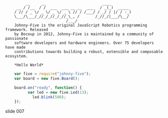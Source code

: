              __     __                         ____
         __ / /__  / /  ___  ___ __ __  ____  / _(_)  _____
        / // / _ \/ _ \/ _ \/ _ \ // / /___/ / _/ / |/ / -_)
        \___/\___/_//_/_//_/_//_\_, /       /_//_/|___/\__/
                               /___/
        Johnny-Five is the original JavaScript Robotics programming framework. Released
        by Bocoup in 2012, Johnny-Five is maintained by a community of passionate
        software developers and hardware engineers. Over 75 developers have made
        contributions towards building a robust, extensible and composable ecosystem.

        *Hello World*
```js
    var five = require("johnny-five");
    var board = new five.Board();

    board.on("ready", function() {
          var led = new five.Led(13);
            led.blink(500);
    });
```















































































slide 007
